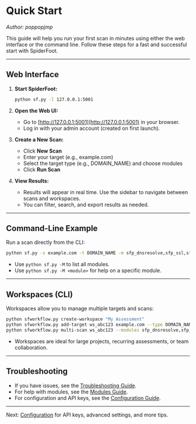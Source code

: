 # Quick Start

*Author: poppopjmp*

This guide will help you run your first scan in minutes using either the web interface or the command line. Follow these steps for a fast and successful start with SpiderFoot.

---

## Web Interface

1. **Start SpiderFoot:**

   ```sh
   python sf.py -l 127.0.0.1:5001
   ```

2. **Open the Web UI:**
   - Go to [http://127.0.0.1:5001](http://127.0.0.1:5001) in your browser.
   - Log in with your admin account (created on first launch).

3. **Create a New Scan:**
   - Click **New Scan**
   - Enter your target (e.g., example.com)
   - Select the target type (e.g., DOMAIN_NAME) and choose modules
   - Click **Run Scan**

4. **View Results:**
   - Results will appear in real time. Use the sidebar to navigate between scans and workspaces.
   - You can filter, search, and export results as needed.

---

## Command-Line Example

Run a scan directly from the CLI:

```sh
python sf.py -s example.com -t DOMAIN_NAME -m sfp_dnsresolve,sfp_ssl,sfp_whois
```

- Use `python sf.py -M` to list all modules.
- Use `python sf.py -M <module>` for help on a specific module.

---

## Workspaces (CLI)

Workspaces allow you to manage multiple targets and scans:

```sh
python sfworkflow.py create-workspace "My Assessment"
python sfworkflow.py add-target ws_abc123 example.com --type DOMAIN_NAME
python sfworkflow.py multi-scan ws_abc123 --modules sfp_dnsresolve,sfp_ssl
```

- Workspaces are ideal for large projects, recurring assessments, or team collaboration.

---

## Troubleshooting

- If you have issues, see the [Troubleshooting Guide](troubleshooting.md).
- For help with modules, see the [Modules Guide](modules.md).
- For configuration and API keys, see the [Configuration Guide](configuration.md).

---

Next: [Configuration](configuration.md) for API keys, advanced settings, and more tips.
